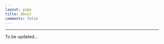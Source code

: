 ```yaml
---
layout: page
title: About
comments: false
---
```


---

To be updated...

<!-- 
### Education

##### Veermata Jijabai Technological Institute (VJTI)
**Bachelor of Technology in Electronics Engineering**
2015-2019 -->

